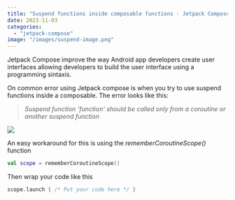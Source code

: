 ```yaml
---
title: "Suspend functions inside composable functions - Jetpack Compose"
date: 2023-11-03
categories: 
  - "jetpack-compose"
image: "/images/suspend-image.png"
---
```


Jetpack Compose improve the way Android app developers create user interfaces allowing developers to build the user interface using a programming sintaxis.

On common error using Jetpack compose is when you try to use suspend functions inside a composable. The error looks like this:

> _Suspend function 'function' should be called only from a coroutine or another suspend function_

![](/images/suspend-image.png)

An easy workaround for this is using the _rememberCoroutineScope()_ function

```kotlin
val scope = rememberCoroutineScope()
```

Then wrap your code like this

```kotlin
scope.launch { /* Put your code here */ }
```
